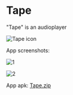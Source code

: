 # Tape
"Tape" is an audioplayer




![Tape icon](https://user-images.githubusercontent.com/98738839/165335707-7fc6f1f9-4142-4e50-92da-a5c4c8f4e72a.png)


App screenshots:


![1](https://user-images.githubusercontent.com/98738839/165352706-240f63f5-006c-4cd1-aa86-24b95cd8a00c.png)


![2](https://user-images.githubusercontent.com/98738839/165351762-398ba627-793b-4e64-8f57-a0430b329508.png)

App apk:
[Tape.zip](https://github.com/LT84/Tape/files/8565779/Tape.zip)
